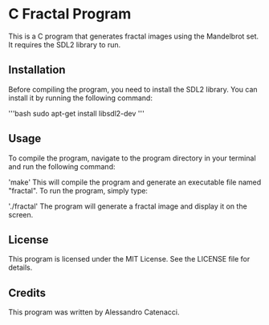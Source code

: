 # C Fractal Program
This is a C program that generates fractal images using the Mandelbrot set. It requires the SDL2 library to run.

## Installation
Before compiling the program, you need to install the SDL2 library. You can install it by running the following command:

'''bash
sudo apt-get install libsdl2-dev
'''
## Usage
To compile the program, navigate to the program directory in your terminal and run the following command:

'make'
This will compile the program and generate an executable file named "fractal". To run the program, simply type:

'./fractal'
The program will generate a fractal image and display it on the screen.

## License
This program is licensed under the MIT License. See the LICENSE file for details.

## Credits
This program was written by Alessandro Catenacci.
